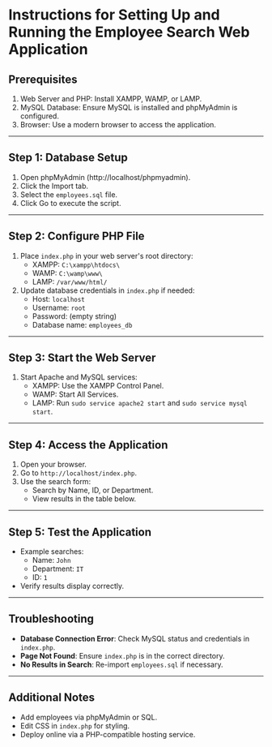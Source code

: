 # Instructions for Setting Up and Running the Employee Search Web Application

## Prerequisites
1. Web Server and PHP: Install XAMPP, WAMP, or LAMP.
2. MySQL Database: Ensure MySQL is installed and phpMyAdmin is configured.
3. Browser: Use a modern browser to access the application.

---

## Step 1: Database Setup
1. Open phpMyAdmin (http://localhost/phpmyadmin).
2. Click the Import tab.
3. Select the `employees.sql` file.
4. Click Go to execute the script.

---

## Step 2: Configure PHP File
1. Place `index.php` in your web server's root directory:
   - XAMPP: `C:\xampp\htdocs\`
   - WAMP: `C:\wamp\www\`
   - LAMP: `/var/www/html/`
2. Update database credentials in `index.php` if needed:
   - Host: `localhost`
   - Username: `root`
   - Password: (empty string)
   - Database name: `employees_db`

---

## Step 3: Start the Web Server
1. Start Apache and MySQL services:
   - XAMPP: Use the XAMPP Control Panel.
   - WAMP: Start All Services.
   - LAMP: Run `sudo service apache2 start` and `sudo service mysql start`.

---

## Step 4: Access the Application
1. Open your browser.
2. Go to `http://localhost/index.php`.
3. Use the search form:
   - Search by Name, ID, or Department.
   - View results in the table below.

---

## Step 5: Test the Application
- Example searches:
  - Name: `John`
  - Department: `IT`
  - ID: `1`
- Verify results display correctly.

---

## Troubleshooting
- **Database Connection Error**: Check MySQL status and credentials in `index.php`.
- **Page Not Found**: Ensure `index.php` is in the correct directory.
- **No Results in Search**: Re-import `employees.sql` if necessary.

---

## Additional Notes
- Add employees via phpMyAdmin or SQL.
- Edit CSS in `index.php` for styling.
- Deploy online via a PHP-compatible hosting service.
